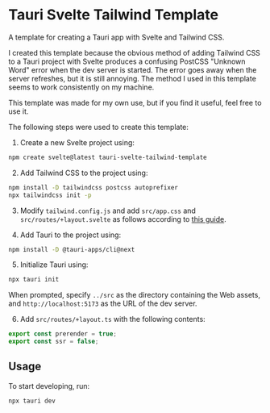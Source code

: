 # Tauri Svelte Tailwind Template

A template for creating a Tauri app with Svelte and Tailwind CSS.

I created this template because the obvious method of adding Tailwind CSS to a Tauri project with Svelte produces a confusing PostCSS "Unknown Word" error when the dev server is started.
The error goes away when the server refreshes, but it is still annoying. 
The method I used in this template seems to work consistently on my machine.

This template was made for my own use, but if you find it useful, feel free to use it.

The following steps were used to create this template:

1. Create a new Svelte project using:
```bash
npm create svelte@latest tauri-svelte-tailwind-template
```

2. Add Tailwind CSS to the project using:
```bash
npm install -D tailwindcss postcss autoprefixer
npx tailwindcss init -p
```

3. Modify `tailwind.config.js` and add `src/app.css` and `src/routes/+layout.svelte` as follows according to [this guide](https://tailwindcss.com/docs/guides/sveltekit).

4. Add Tauri to the project using:
```bash
npm install -D @tauri-apps/cli@next
```

5. Initialize Tauri using:
```bash
npx tauri init
```
When prompted, specify `../src` as the directory containing the Web assets, and `http://localhost:5173` as the URL of the dev server.

6. Add `src/routes/+layout.ts` with the following contents:
```typescript
export const prerender = true;
export const ssr = false;
```

## Usage

To start developing, run:
```bash
npx tauri dev
```
